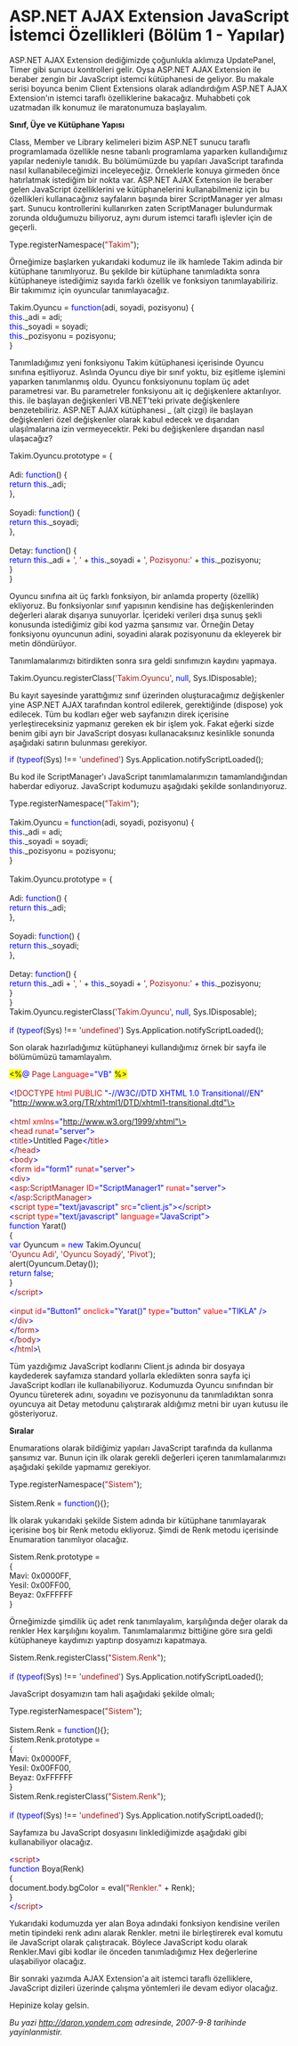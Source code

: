 # ASP.NET AJAX Extension JavaScript İstemci Özellikleri (Bölüm 1 - Yapılar)
ASP.NET AJAX Extension dediğimizde çoğunlukla aklımıza UpdatePanel,
Timer gibi sunucu kontrolleri gelir. Oysa ASP.NET AJAX Extension ile
beraber zengin bir JavaScript istemci kütüphanesi de geliyor. Bu makale
serisi boyunca benim Client Extensions olarak adlandırdığım ASP.NET AJAX
Extension'ın istemci taraflı özelliklerine bakacağız. Muhabbeti çok
uzatmadan ilk konumuz ile maratonumuza başlayalım.

**Sınıf, Üye ve Kütüphane Yapısı**

Class, Member ve Library kelimeleri bizim ASP.NET sunucu taraflı
programlamada özellikle nesne tabanlı programlama yaparken kullandığımız
yapılar nedeniyle tanıdık. Bu bölümümüzde bu yapıları JavaScript
tarafında nasıl kullanabileceğimizi inceleyeceğiz. Örneklerle konuya
girmeden önce hatırlatmak istediğim bir nokta var. ASP.NET AJAX
Extension ile beraber gelen JavaScript özelliklerini ve kütüphanelerini
kullanabilmeniz için bu özellikleri kullanacağınız sayfaların başında
birer ScriptManager yer alması şart. Sunucu kontrollerini kullanırken
zaten ScriptManager bulundurmak zorunda olduğumuzu biliyoruz, aynı durum
istemci taraflı işlevler için de geçerli.

<span>Type.registerNamespace(<span
style="color:#A31515; ">"Takim"</span>);</span>

Örneğimize başlarken yukarıdaki kodumuz ile ilk hamlede Takim adinda bir
kütüphane tanımlıyoruz. Bu şekilde bir kütüphane tanımladıkta sonra
kütüphaneye istediğimiz sayıda farklı özellik ve fonksiyon
tanımlayabiliriz. Bir takımımız için oyuncular tanımlayacağız.

<span>Takim.Oyuncu = <span style="color:blue; ">function</span>(adi,
soyadi, pozisyonu) {</span>\
 <span> <span style="color:blue; ">this</span>.\_adi = adi;</span>\
 <span> <span style="color:blue; ">this</span>.\_soyadi =
soyadi;</span>\
 <span> <span style="color:blue; ">this</span>.\_pozisyonu =
pozisyonu;</span>\
 <span>}</span>

Tanımladığımız yeni fonksiyonu Takim kütüphanesi içerisinde Oyuncu
sınıfına eşitliyoruz. Aslında Oyuncu diye bir sınıf yoktu, biz eşitleme
işlemini yaparken tanımlanmış oldu. Oyuncu fonksiyonunu toplam üç adet
parametresi var. Bu parametreler fonksiyonu ait iç değişkenlere
aktarılıyor. this. ile başlayan değişkenleri VB.NET'teki private
değişkenlere benzetebiliriz. ASP.NET AJAX kütüphanesi \_ (alt çizgi) ile
başlayan değişkenleri özel değişkenler olarak kabul edecek ve dışarıdan
ulaşılmalarına izin vermeyecektir. Peki bu değişkenlere dışarıdan nasıl
ulaşacağız?

<span>Takim.Oyuncu.prototype = {</span>\
 <span> </span>\
 <span> Adi: <span style="color:blue; ">function</span>() {</span>\
 <span> <span style="color:blue; ">return</span> <span
style="color:blue; ">this</span>.\_adi;</span>\
 <span> },</span>\
 <span> </span>\
 <span> Soyadi: <span style="color:blue; ">function</span>() {</span>\
 <span> <span style="color:blue; ">return</span> <span
style="color:blue; ">this</span>.\_soyadi;</span>\
 <span> },</span>\
 <span> </span>\
 <span> Detay: <span style="color:blue; ">function</span>() {</span>\
 <span> <span style="color:blue; ">return</span> <span
style="color:blue; ">this</span>.\_adi + <span
style="color:#A31515; ">', '</span> + <span
style="color:blue; ">this</span>.\_soyadi + <span
style="color:#A31515; ">', Pozisyonu:'</span> + <span
style="color:blue; ">this</span>.\_pozisyonu;</span>\
 <span> }</span>\
 <span>}</span>

Oyuncu sınıfına ait üç farklı fonksiyon, bir anlamda property (özellik)
ekliyoruz. Bu fonksiyonlar sınıf yapısının kendisine has
değişkenlerinden değerleri alarak dışarıya sunuyorlar. İçerideki
verileri dışa sunuş şekli konusunda istediğimiz gibi kod yazma şansımız
var. Örneğin Detay fonksiyonu oyuncunun adini, soyadini alarak
pozisyonunu da ekleyerek bir metin döndürüyor.

Tanımlamalarımızı bitirdikten sonra sıra geldi sınıfımızın kaydını
yapmaya.

Takim.Oyuncu.registerClass(<span
style="color:#A31515; ">'Takim.Oyuncu'</span>, <span
style="color:blue; ">null</span>, Sys.IDisposable);

Bu kayıt sayesinde yarattığımız sınıf üzerinden oluşturacağımız
değişkenler yine ASP.NET AJAX tarafından kontrol edilerek, gerektiğinde
(dispose) yok edilecek. Tüm bu kodları eğer web sayfanızın direk
içerisine yerleştireceksiniz yapmanız gereken ek bir işlem yok. Fakat
eğerki sizde benim gibi ayrı bir JavaScript dosyası kullanacaksınız
kesinlikle sonunda aşağıdaki satırın bulunması gerekiyor.

<span style="line-height:115%; color:blue; ">if</span><span
style="line-height:115%; "> (<span
style="color:blue; ">typeof</span>(Sys) !== <span
style="color:#A31515; ">'undefined'</span>)
Sys.Application.notifyScriptLoaded();</span>

Bu kod ile ScriptManager'ı JavaScript tanımlamalarımızın
tamamlandığından haberdar ediyoruz. JavaScript kodumuzu aşağıdaki
şekilde sonlandırıyoruz.

<span>Type.registerNamespace(<span
style="color:#A31515; ">"Takim"</span>);</span>\
 <span> </span>\
 <span>Takim.Oyuncu = <span style="color:blue; ">function</span>(adi,
soyadi, pozisyonu) {</span>\
 <span> <span style="color:blue; ">this</span>.\_adi = adi;</span>\
 <span> <span style="color:blue; ">this</span>.\_soyadi =
soyadi;</span>\
 <span> <span style="color:blue; ">this</span>.\_pozisyonu =
pozisyonu;</span>\
 <span>}</span>\
 <span> </span>\
 <span>Takim.Oyuncu.prototype = {</span>\
 <span> </span>\
 <span> Adi: <span style="color:blue; ">function</span>() {</span>\
 <span> <span style="color:blue; ">return</span> <span
style="color:blue; ">this</span>.\_adi;</span>\
 <span> },</span>\
 <span> </span>\
 <span> Soyadi: <span style="color:blue; ">function</span>() {</span>\
 <span> <span style="color:blue; ">return</span> <span
style="color:blue; ">this</span>.\_soyadi;</span>\
 <span> },</span>\
 <span> </span>\
 <span> Detay: <span style="color:blue; ">function</span>() {</span>\
 <span> <span style="color:blue; ">return</span> <span
style="color:blue; ">this</span>.\_adi + <span
style="color:#A31515; ">', '</span> + <span
style="color:blue; ">this</span>.\_soyadi + <span
style="color:#A31515; ">', Pozisyonu:'</span> + <span
style="color:blue; ">this</span>.\_pozisyonu;</span>\
 <span> }</span>\
 <span>}</span>\
 <span>Takim.Oyuncu.registerClass(<span
style="color:#A31515; ">'Takim.Oyuncu'</span>, <span
style="color:blue; ">null</span>, Sys.IDisposable);</span>\
 <span> </span>\
 <span style="line-height:115%; color:blue; ">if</span><span
style="line-height:115%; "> (<span
style="color:blue; ">typeof</span>(Sys) !== <span
style="color:#A31515; ">'undefined'</span>)
Sys.Application.notifyScriptLoaded();</span>

Son olarak hazırladığımız kütüphaneyi kullandığımız örnek bir sayfa ile
bölümümüzü tamamlayalım.

<span style="background:yellow; ">\<%</span><span
style="color:blue; ">@</span><span> <span
style="color:#A31515; ">Page</span> <span
style="color:red; ">Language</span><span
style="color:blue; ">="VB"</span> <span
style="background:yellow; ">%\></span></span>\
\
 <span style="color:blue; ">\<!</span><span
style="color:#A31515; ">DOCTYPE</span><span> <span
style="color:red; ">html</span> <span style="color:red; ">PUBLIC</span>
<span style="color:blue; ">"-//W3C//DTD XHTML 1.0
Transitional//EN"</span> <span
style="color:blue; ">"http://www.w3.org/TR/xhtml1/DTD/xhtml1-transitional.dtd"\></span></span>\
 <span style="color:blue; "> </span>\
 <span style="color:blue; ">\<</span><span
style="color:#A31515; ">html</span><span> <span
style="color:red; ">xmlns</span><span
style="color:blue; ">="http://www.w3.org/1999/xhtml"\></span></span>\
 <span style="color:blue; ">\<</span><span
style="color:#A31515; ">head</span><span> <span
style="color:red; ">runat</span><span
style="color:blue; ">="server"\></span></span>\
 <span> <span style="color:blue; ">\<</span><span
style="color:#A31515; ">title</span><span
style="color:blue; ">\></span>Untitled Page<span
style="color:blue; ">\</</span><span
style="color:#A31515; ">title</span><span
style="color:blue; ">\></span></span>\
 <span style="color:blue; ">\</</span><span
style="color:#A31515; ">head</span><span style="color:blue; ">\></span>\
 <span style="color:blue; ">\<</span><span
style="color:#A31515; ">body</span><span style="color:blue; ">\></span>\
 <span> <span style="color:blue; ">\<</span><span
style="color:#A31515; ">form</span> <span
style="color:red; ">id</span><span style="color:blue; ">="form1"</span>
<span style="color:red; ">runat</span><span
style="color:blue; ">="server"\></span></span>\
 <span> <span style="color:blue; ">\<</span><span
style="color:#A31515; ">div</span><span
style="color:blue; ">\></span></span>\
 <span> <span style="color:blue; ">\<</span><span
style="color:#A31515; ">asp</span><span
style="color:blue; ">:</span><span
style="color:#A31515; ">ScriptManager</span> <span
style="color:red; ">ID</span><span
style="color:blue; ">="ScriptManager1"</span> <span
style="color:red; ">runat</span><span
style="color:blue; ">="server"\></span></span>\
 <span> <span style="color:blue; ">\</</span><span
style="color:#A31515; ">asp</span><span
style="color:blue; ">:</span><span
style="color:#A31515; ">ScriptManager</span><span
style="color:blue; ">\></span></span>\
 <span> <span style="color:blue; ">\<</span><span
style="color:#A31515; ">script</span> <span
style="color:red; ">type</span><span
style="color:blue; ">="text/javascript"</span> <span
style="color:red; ">src</span><span
style="color:blue; ">="client.js"\>\</</span><span
style="color:#A31515; ">script</span><span
style="color:blue; ">\></span></span>\
 <span> <span style="color:blue; ">\<</span><span
style="color:#A31515; ">script</span> <span
style="color:red; ">type</span><span
style="color:blue; ">="text/javascript"</span> <span
style="color:red; ">language</span><span
style="color:blue; ">="JavaScript"\></span></span>\
 <span> <span style="color:blue; ">function</span> Yarat() </span>\
 <span> {</span>\
 <span> <span style="color:blue; ">var</span> Oyuncum = <span
style="color:blue; ">new</span> Takim.Oyuncu( </span>\
 <span> <span style="color:#A31515; ">'Oyuncu Adi'</span>, <span
style="color:#A31515; ">'Oyuncu Soyadý'</span>, <span
style="color:#A31515; ">'Pivot'</span>);</span>\
 <span> alert(Oyuncum.Detay());</span>\
 <span> <span style="color:blue; ">return</span> <span
style="color:blue; ">false</span>;</span>\
 <span> }</span>\
 <span> <span style="color:blue; ">\</</span><span
style="color:#A31515; ">script</span><span
style="color:blue; ">\></span></span>\
 <span style="color:blue; "> </span>\
 <span> <span style="color:blue; ">\<</span><span
style="color:#A31515; ">input</span> <span
style="color:red; ">id</span><span
style="color:blue; ">="Button1"</span> <span
style="color:red; ">onclick</span><span
style="color:blue; ">="Yarat()"</span> <span
style="color:red; ">type</span><span
style="color:blue; ">="button"</span> <span
style="color:red; ">value</span><span
style="color:blue; ">="TIKLA"</span> <span
style="color:blue; ">/\>\</</span><span
style="color:#A31515; ">div</span><span
style="color:blue; ">\></span></span>\
 <span> <span style="color:blue; ">\</</span><span
style="color:#A31515; ">form</span><span
style="color:blue; ">\></span></span>\
 <span style="color:blue; ">\</</span><span
style="color:#A31515; ">body</span><span style="color:blue; ">\></span>\
 <span style="color:blue; ">\</</span><span
style="color:#A31515; ">html</span><span style="color:blue; ">\></span>\

Tüm yazdığımız JavaScript kodlarını Client.js adında bir dosyaya
kaydederek sayfamıza standard yollarla ekledikten sonra sayfa içi
JavaScript kodları ile kullanabiliyoruz. Kodumuzda Oyuncu sınıfından bir
Oyuncu türeterek adını, soyadını ve pozisyonunu da tanımladıktan sonra
oyuncuya ait Detay metodunu çalıştırarak aldığımız metni bir uyarı
kutusu ile gösteriyoruz.

**Sıralar**

Enumarations olarak bildiğimiz yapıları JavaScript tarafında da kullanma
şansımız var. Bunun için ilk olarak gerekli değerleri içeren
tanımlamalarımızı aşağıdaki şekilde yapmamız gerekiyor.

<span>Type.registerNamespace(<span
style="color:#A31515; ">"Sistem"</span>);</span>\
 <span> </span>\
 <span>Sistem.Renk = <span
style="color:blue; ">function</span>(){};</span>

İlk olarak yukarıdaki şekilde Sistem adında bir kütüphane tanımlayarak
içerisine boş bir Renk metodu ekliyoruz. Şimdi de Renk metodu içerisinde
Enumaration tanımlıyor olacağız.

<span>Sistem.Renk.prototype = </span>\
 <span>{</span>\
 <span> Mavi: 0x0000FF,</span>\
 <span> Yesil: 0x00FF00,</span>\
 <span> Beyaz: 0xFFFFFF </span>\
 <span>}</span>

Örneğimizde şimdilik üç adet renk tanımlayalım, karşılığında değer
olarak da renkler Hex karşılığını koyalım. Tanımlamalarımız bittiğine
göre sıra geldi kütüphaneye kaydımızı yaptırıp dosyamızı kapatmaya.

<span>Sistem.Renk.registerClass(<span
style="color:#A31515; ">"Sistem.Renk"</span>);</span>\
 <span> </span>\
 <span style="color:blue; ">if</span><span> (<span
style="color:blue; ">typeof</span>(Sys) !== <span
style="color:#A31515; ">'undefined'</span>)
Sys.Application.notifyScriptLoaded();</span>

JavaScript dosyamızın tam hali aşağıdaki şekilde olmalı;

<span>Type.registerNamespace(<span
style="color:#A31515; ">"Sistem"</span>);</span>\
 <span> </span>\
 <span>Sistem.Renk = <span
style="color:blue; ">function</span>(){};</span>\
 <span>Sistem.Renk.prototype = </span>\
 <span>{</span>\
 <span> Mavi: 0x0000FF,</span>\
 <span> Yesil: 0x00FF00,</span>\
 <span> Beyaz: 0xFFFFFF </span>\
 <span>}</span>\
 <span>Sistem.Renk.registerClass(<span
style="color:#A31515; ">"Sistem.Renk"</span>);</span>\
 <span> </span>\
 <span style="color:blue; ">if</span><span> (<span
style="color:blue; ">typeof</span>(Sys) !== <span
style="color:#A31515; ">'undefined'</span>)
Sys.Application.notifyScriptLoaded();</span>

Sayfamıza bu JavaScript dosyasını linklediğimizde aşağıdaki gibi
kullanabiliyor olacağız.

<span><span style="color:blue; ">\<</span><span
style="color:#A31515; ">script</span><span
style="color:blue; ">\></span></span>\
 <span><span style="color:blue; ">function</span> Boya(Renk)</span>\
 <span> {</span>\
 <span> document.body.bgColor = eval(<span
style="color:#A31515; ">"Renkler."</span> + Renk);</span>\
 <span> }</span>\
 <span style="line-height:115%; "><span
style="color:blue; ">\</</span><span
style="color:#A31515; ">script</span><span
style="color:blue; ">\></span></span>

Yukarıdaki kodumuzda yer alan Boya adındaki fonksiyon kendisine verilen
metin tipindeki renk adını alarak Renkler. metni ile birleştirerek eval
komutu ile JavaScript olarak çalıştıracak. Böylece JavaScript kodu
olarak Renkler.Mavi gibi kodlar ile önceden tanımladığımız Hex
değerlerine ulaşabiliyor olacağız.

Bir sonraki yazımda AJAX Extension'a ait istemci taraflı özelliklere,
JavaScript dizileri üzerinde çalışma yöntemleri ile devam ediyor
olacağız.

Hepinize kolay gelsin.



*Bu yazi http://daron.yondem.com adresinde, 2007-9-8 tarihinde yayinlanmistir.*
